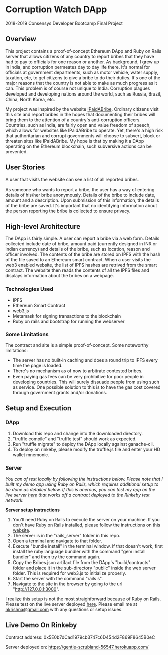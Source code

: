 # Corruption Watch DApp
2018-2019 Consensys Developer Bootcamp Final Project
## Overview
This project contains a proof-of-concept Ethereum DApp and Ruby on Rails server that allows citizens of any country to report bribes that they have had to pay to officials for one reason or another. As background, I grew up in India, and corruption permeates day to day life there. It's normal for officials at government departments, such as motor vehicle, water supply, taxation, etc, to get citizens to give a bribe to do their duties. It's one of the major reasons that the country is not able to make as much progress as it can. This problem is of course not unique to India. Corruption plagues developed and developing nations around the world, such as Russia, Brazil, China, North Korea, etc. 

My project was inspired by the website [IPaidABribe](https://www.ipadabribe.com). Ordinary citizens visit this site and report bribes in the hopes that documenting their bribes will bring them to the attention of a country's anti-corruption officers. Countries, such as India, are fairly open and value freedom of speech, which allows for websites like IPaidABribe to operate. Yet, there's a high risk that authoritarian and corrupt governments will choose to subvert, block or threaten sites like IPaidABribe. My hope is that by making it a DApp operating on the Ethereum blockchain, such subversive actions can be prevented.

## User Stories
A user that visits the website can see a list of all reported bribes. 

As someone who wants to report a bribe, the user has a way of entering details of his/her bribe anonymously. Details of the bribe to include date, amount and a description. Upon submission of this information, the details of the bribe are saved. It's important that no identifying information about the person reporting the bribe is collected to ensure privacy. 

## High-level Architecture
The DApp is fairly simple. A user can report a bribe via a web form. Details collected include date of bribe, amount paid (currently designed in INR or indian currency) and details of the bribe, such as location, reason and officer involved. The contents of the bribe are stored on IPFS with the hash of the file saved to an Ethereum smart contract. When a user visits the web3 enabled website, the list of IPFS hashes are retrived from the smart contract. The website then reads the contents of all the IPFS files and displays information about the bribes on a webpage. 

### Technologies Used
- IPFS
- Ethereum Smart Contract
- web3.js
- Metamask for signing transactions to the blockchain
- Ruby on rails and bootstrap for running the webserver

### Some Limitations
The contract and site is a simple proof-of-concept. Some noteworthy limitations:
- The server has no built-in caching and does a round trip to IPFS every time the page is loaded. 
- There's no mechanism as of now to arbitrate contested bribes. 
- Even paying gas fees can be very prohibitive for poor people in developing countries. This will surely dissuade people from using such as service. One possible solution to this is to have the gas cost covered through government grants and/or donations.

## Setup and Execution
### DApp
1. Download this repo and change into the downloaded directory. 
2. "truffle compile" and "truffle test" should work as expected. 
3. Run "truffle migrate" to deploy the DApp locally against ganache-cli.
4. To deploy on rinkeby, please modify the truffle.js file and enter your HD wallet mnemonic.

### Server
_You can of test locally by following the instructions below. Please note that I built my demo app using Ruby on Rails, which requires additional setup to be done as detailed below. If this is onerous, you can test my app on the live server [here](https://gentle-scrubland-56547.herokuapp.com/) that works off a contract deployed to the Rinkeby test network._

**Server setup instructions**

1. You'll need Ruby on Rails to execute the server on your machine. If you don't have Ruby on Rails installed, please follow the instructions on this [website](https://gorails.com/setup/osx/10.14-mojave).
2. The server is in the "rails_server" folder in this repo.
3. Open a terminal and navigate to that folder. 
4. Execute "bundle install" in the terminal window. If that doesn't work, first install the ruby language bundler with the command "gem install bundler" and then try the command again. 
5. Copy the Bribes.json artifact file from the DApp's "build/contracts" folder and place it in the sub-directory "public" inside the web server folder. This is required for web3.js to initialize properly.
6. Start the server with the command "rails s".
7. Navigate to the site in the browser by going to the url "http://127.0.0.1:3000". 

I realize this setup is not the most straighforward because of Ruby on Rails. Please test on the live server deployed [here](https://gentle-scrubland-56547.herokuapp.com/). Please email me at nkrishna@gmail.com with any questions or setup issues.

## Live Demo On Rinkeby 

Contract address: 0x5E0b7dCad1979cb3747c6D454d2F869F8645B0eC

Server deployed on: https://gentle-scrubland-56547.herokuapp.com/
